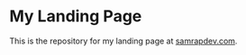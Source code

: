 # My Landing Page

This is the repository for my landing page at [samrapdev.com](https://samrapdev.com).
